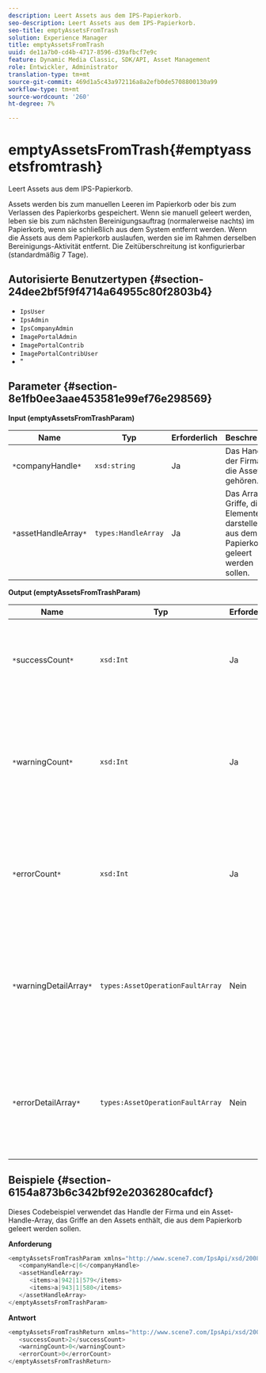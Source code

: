```yaml
---
description: Leert Assets aus dem IPS-Papierkorb.
seo-description: Leert Assets aus dem IPS-Papierkorb.
seo-title: emptyAssetsFromTrash
solution: Experience Manager
title: emptyAssetsFromTrash
uuid: de11a7b0-cd4b-4717-8596-d39afbcf7e9c
feature: Dynamic Media Classic, SDK/API, Asset Management
role: Entwickler, Administrator
translation-type: tm+mt
source-git-commit: 469d1a5c43a972116a8a2efb0de5708800130a99
workflow-type: tm+mt
source-wordcount: '260'
ht-degree: 7%

---
```



# emptyAssetsFromTrash{#emptyassetsfromtrash}

Leert Assets aus dem IPS-Papierkorb.

Assets werden bis zum manuellen Leeren im Papierkorb oder bis zum Verlassen des Papierkorbs gespeichert. Wenn sie manuell geleert werden, leben sie bis zum nächsten Bereinigungsauftrag (normalerweise nachts) im Papierkorb, wenn sie schließlich aus dem System entfernt werden. Wenn die Assets aus dem Papierkorb auslaufen, werden sie im Rahmen derselben Bereinigungs-Aktivität entfernt. Die Zeitüberschreitung ist konfigurierbar (standardmäßig 7 Tage).

## Autorisierte Benutzertypen {#section-24dee2bf5f9f4714a64955c80f2803b4}

* `IpsUser`
* `IpsAdmin`
* `IpsCompanyAdmin`
* `ImagePortalAdmin`
* `ImagePortalContrib`
* `ImagePortalContribUser`
* &quot;

## Parameter {#section-8e1fb0ee3aae453581e99ef76e298569}

**Input (emptyAssetsFromTrashParam)**

| Name | Typ | Erforderlich | Beschreibung |
|---|---|---|---|
| `*`companyHandle`*` | `xsd:string` | Ja | Das Handle der Firma, der die Assets gehören. |
| `*`assetHandleArray`*` | `types:HandleArray` | Ja | Das Array der Griffe, die die Elemente darstellen, die aus dem Papierkorb geleert werden sollen. |

**Output (emptyAssetsFromTrashParam)**

| Name | Typ | Erforderlich | Beschreibung |
|---|---|---|---|
| `*`successCount`*` | `xsd:Int` | Ja | Die Anzahl der Assets, die erfolgreich aus dem Papierkorb geleert wurden. |
| `*`warningCount`*` | `xsd:Int` | Ja | Die Anzahl der Warnungen, die beim Versuch des Vorgangs generiert wurden, Assets aus dem Papierkorb zu leeren. |
| `*`errorCount`*` | `xsd:Int` | Ja | Die Anzahl der Fehler, die beim Versuch des Vorgangs generiert wurden, Assets aus dem Papierkorb zu leeren. |
| `*`warningDetailArray`*` | `types:AssetOperationFaultArray` | Nein | Das Array mit den Details zu den Assets, die Warnungen generiert haben, wenn der Vorgang versuchte, sie aus dem Papierkorb zu leeren. |
| `*`errorDetailArray`*` | `types:AssetOperationFaultArray` | Nein | Das Array mit Details zu den Assets, die Fehler generiert haben, wenn der Vorgang versuchte, sie aus dem Papierkorb zu leeren. |

## Beispiele {#section-6154a873b6c342bf92e2036280cafdcf}

Dieses Codebeispiel verwendet das Handle der Firma und ein Asset-Handle-Array, das Griffe an den Assets enthält, die aus dem Papierkorb geleert werden sollen.

**Anforderung**

```java
<emptyAssetsFromTrashParam xmlns="http://www.scene7.com/IpsApi/xsd/2008-01-15">
   <companyHandle>c|6</companyHandle>
   <assetHandleArray>
      <items>a|942|1|579</items>
      <items>a|943|1|580</items>
   </assetHandleArray>
</emptyAssetsFromTrashParam>
```

**Antwort**

```java
<emptyAssetsFromTrashReturn xmlns="http://www.scene7.com/IpsApi/xsd/2008-01-15">
   <successCount>2</successCount>
   <warningCount>0</warningCount>
   <errorCount>0</errorCount>
</emptyAssetsFromTrashReturn>
```

